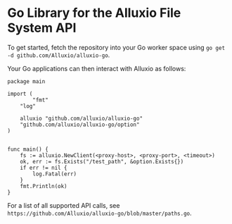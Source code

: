# Go Library for the Alluxio File System API

To get started, fetch the repository into your Go worker space using `go get -d github.com/Alluxio/alluxio-go`.

Your Go applications can then interact with Alluxio as follows:

```
package main

import (
        "fmt"
	"log"

	alluxio "github.com/alluxio/alluxio-go"
	"github.com/alluxio/alluxio-go/option"
)


func main() {
	fs := alluxio.NewClient(<proxy-host>, <proxy-port>, <timeout>)
	ok, err := fs.Exists("/test_path", &option.Exists{})
	if err != nil {
		log.Fatal(err)
	}
	fmt.Println(ok)
}
```

For a list of all supported API calls, see `https://github.com/Alluxio/alluxio-go/blob/master/paths.go`.
